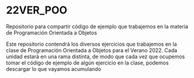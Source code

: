 # 22VER_POO
Repositorio para compartir código de ejemplo que trabajemos en la materia de Programación Orientada a Objetos

Este repositorio contendrá los diversos ejercicios que trabajemos en la clase de Programación Orientada a Objetos para el Verano 2022.
Cada unidad estará en una rama distinta, de modo que cada vez que ocupemos tomar el código de ejemplo de algún ejercicio en la clase, 
podemos descargar lo que vayamos acumulando

